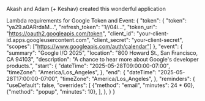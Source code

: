Akash and Adam (+ Keshav) created this wonderful application




Lambda requirements for Google Token and Event: 
{
  "token": {
    "token": "ya29.a0ARrdaM...",
    "refresh_token": "1//04i...",
    "token_uri": "https://oauth2.googleapis.com/token",
    "client_id": "your-client-id.apps.googleusercontent.com",
    "client_secret": "your-client-secret",
    "scopes": ["https://www.googleapis.com/auth/calendar"]
  },
  "event": {
    "summary": "Google I/O 2025",
    "location": "800 Howard St., San Francisco, CA 94103",
    "description": "A chance to hear more about Google's developer products.",
    "start": {
      "dateTime": "2025-05-28T09:00:00-07:00",
      "timeZone": "America/Los_Angeles",
    },
    "end": {
      "dateTime": "2025-05-28T17:00:00-07:00",
      "timeZone": "America/Los_Angeles",
    },
    "reminders": {
      "useDefault": false,
      "overrides": [
        {"method": "email", "minutes": 24 * 60},
        {"method": "popup", "minutes": 10},
      ],
    },
  }
}

